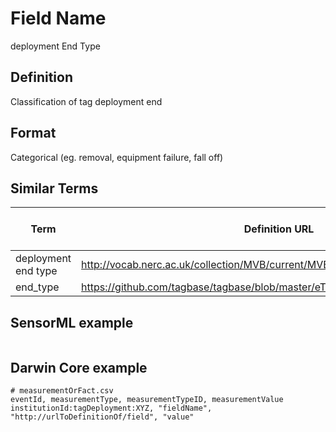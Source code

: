 # Field Name
deployment End Type

## Definition 
Classification of tag deployment end

## Format
Categorical (eg. removal, equipment failure, fall off)

## Similar Terms 
|Term|Definition URL|Source Vocabulary Publisher/Creator|
|----|----------|-----------------|
|deployment end type|http://vocab.nerc.ac.uk/collection/MVB/current/MVB000084/|Movebank|
|end_type|https://github.com/tagbase/tagbase/blob/master/eTagMetadataInventory.csv#L102|Tagbase|

## SensorML example
```xml

```
## Darwin Core example
```csv
# measurementOrFact.csv
eventId, measurementType, measurementTypeID, measurementValue
institutionId:tagDeployment:XYZ, "fieldName", "http://urlToDefinitionOf/field", "value"
```
